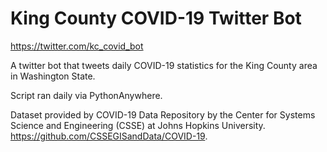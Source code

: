 # King County COVID-19 Twitter Bot
https://twitter.com/kc_covid_bot

A twitter bot that tweets daily COVID-19 statistics for the King County area in Washington State. 

Script ran daily via PythonAnywhere.

Dataset provided by COVID-19 Data Repository by the Center for Systems Science and Engineering (CSSE) at Johns Hopkins University.
https://github.com/CSSEGISandData/COVID-19.
